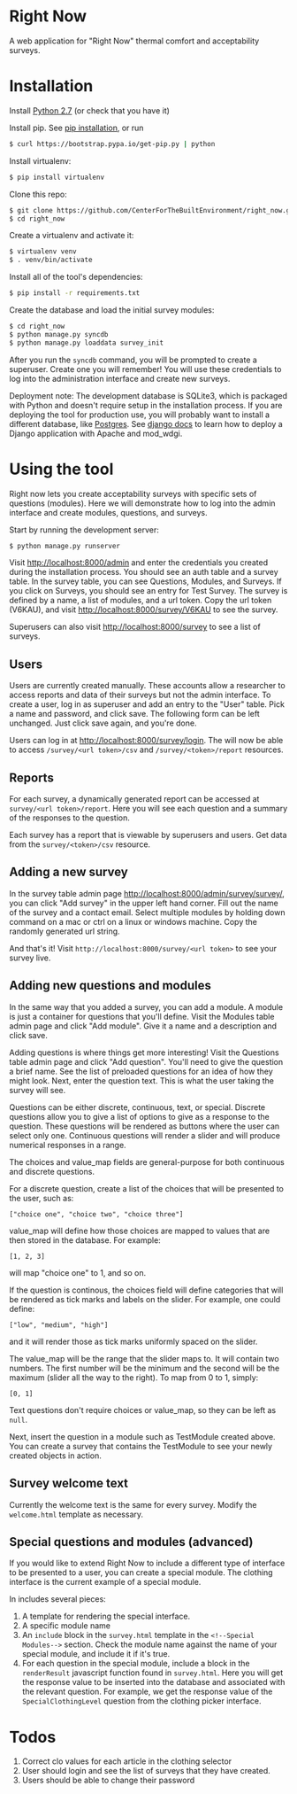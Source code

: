 Right Now
=========

A web application for "Right Now" thermal comfort and acceptability surveys.


Installation
============

Install [Python 2.7](https://www.python.org/download/releases/2.7/) (or check that you have it)

Install pip. See [pip installation](http://pip.readthedocs.org/en/latest/installing.html), or run

```bash
$ curl https://bootstrap.pypa.io/get-pip.py | python
```

Install virtualenv:

```bash
$ pip install virtualenv
```

Clone this repo:

```bash
$ git clone https://github.com/CenterForTheBuiltEnvironment/right_now.git
$ cd right_now
```

Create a virtualenv and activate it:

```bash
$ virtualenv venv
$ . venv/bin/activate
```

Install all of the tool's dependencies:

```bash
$ pip install -r requirements.txt
```

Create the database and load the initial survey modules:

```bash
$ cd right_now
$ python manage.py syncdb
$ python manage.py loaddata survey_init
```

After you run the ``syncdb`` command, you will be prompted to create a superuser. Create one you will remember! You will use these credentials to log into the administration interface and create new surveys.

Deployment note: The development database is SQLite3, which is packaged with Python and doesn't require setup in the installation process. If you are deploying the tool for production use, you will probably want to install a different database, like [Postgres](http://www.postgresql.org/). See [django docs](https://docs.djangoproject.com/en/1.6/howto/deployment/wsgi/modwsgi/) to learn how to deploy a Django application with Apache and mod_wdgi.


Using the tool
==============

Right now lets you create acceptability surveys with specific sets of questions (modules). Here we will demonstrate how to log into the admin interface and create modules, questions, and surveys.

Start by running the development server:

```bash
$ python manage.py runserver
```

Visit <http://localhost:8000/admin> and enter the credentials you created during the installation process. You should see an auth table and a survey table. In the survey table, you can see Questions, Modules, and Surveys. If you click on Surveys, you should see an entry for Test Survey. The survey is defined by a name, a list of modules, and a url token. Copy the url token (V6KAU), and visit <http://localhost:8000/survey/V6KAU> to see the survey.

Superusers can also visit <http://localhost:8000/survey> to see a list of surveys.

Users
-----

Users are currently created manually. These accounts allow a researcher to access reports and data of their surveys but not the admin interface. To create a user, log in as superuser and add an entry to the "User" table. Pick a name and password, and click save. The following form can be left unchanged. Just click save again, and you're done.

Users can log in at <http://localhost:8000/survey/login>. The will now be able to access ``/survey/<url token>/csv`` and ``/survey/<token>/report`` resources.


Reports
-------

For each survey, a dynamically generated report can be accessed at ``survey/<url token>/report``. Here you will see each question and a summary of the responses to the question. 

Each survey has a report that is viewable by superusers and users. Get data from the ``survey/<token>/csv`` resource.


Adding a new survey
-------------------

In the survey table admin page <http://localhost:8000/admin/survey/survey/>, you can click "Add survey" in the upper left hand corner. Fill out the name of the survey and a contact email. Select multiple modules by holding down command on a mac or ctrl on a linux or windows machine. Copy the randomly generated url string.

And that's it! Visit ``http://localhost:8000/survey/<url token>`` to see your survey live.

Adding new questions and modules
--------------------------------

In the same way that you added a survey, you can add a module. A module is just a container for questions that you'll define. Visit the Modules table admin page and click "Add module". Give it a name and a description and click save.

Adding questions is where things get more interesting! Visit the Questions table admin page and click "Add question". You'll need to give the question a brief name. See the list of preloaded questions for an idea of how they might look. Next, enter the question text. This is what the user taking the survey will see.

Questions can be either discrete, continuous, text, or special. Discrete questions allow you to give a list of options to give as a response to the question. These questions will be rendered as buttons where the user can select only one. Continuous questions will render a slider and will produce numerical responses in a range.

The choices and value_map fields are general-purpose for both continuous and discrete questions.

For a discrete question, create a list of the choices that will be presented to the user, such as:

```
["choice one", "choice two", "choice three"]
```

value_map will define how those choices are mapped to values that are then stored in the database. For example:

```
[1, 2, 3]
```

will map "choice one" to 1, and so on.

If the question is continous, the choices field will define categories that will be rendered as tick marks and labels on the slider. For example, one could define:

```
["low", "medium", "high"]
```

and it will render those as tick marks uniformly spaced on the slider.

The value_map will be the range that the slider maps to. It will contain two numbers. The first number will be the minimum and the second will be the maximum (slider all the way to the right). To map from 0 to 1, simply: 

```
[0, 1]
```

Text questions don't require choices or value_map, so they can be left as ``null``.

Next, insert the question in a module such as TestModule created above. You can create a survey that contains the TestModule to see your newly created objects in action.

Survey welcome text
-------------------

Currently the welcome text is the same for every survey. Modify the ``welcome.html`` template as necessary.


Special questions and modules (advanced)
----------------------------------------

If you would like to extend Right Now to include a different type of interface to be presented to a user, you can create a special module. The clothing interface is the current example of a special module.

In includes several pieces:
 1. A template for rendering the special interface.
 2. A specific module name
 3. An ``include`` block in the ``survey.html`` template in the ``<!--Special Modules-->`` section. Check the module name against the name of your special module, and include it if it's true.
 4. For each question in the special module, include a block in the ``renderResult`` javascript function found in ``survey.html``. Here you will get the response value to be inserted into the database and associated with the relevant question. For example, we get the response value of the ``SpecialClothingLevel`` question from the clothing picker interface.
 
Todos
=====

 1. Correct clo values for each article in the clothing selector
 2. User should login and see the list of surveys that they have created.
 3. Users should be able to change their password
